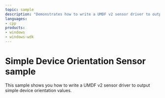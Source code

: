 ```yaml
---
topic: sample
description: "Demonstrates how to write a UMDF v2 sensor driver to output simple device orientation values."
languages:
- cpp
products:
- windows
- windows-wdk
---
```


<!---
    name: Simple device orientation sensor sample
    platform: UMDF2
    language: cpp
    category: Sensors
    description: Demonstrates how to write a UMDF v2 sensor driver to output simple device orientation values.
    samplefwlink: http://go.microsoft.com/fwlink/p/?LinkId=617960
--->

# Simple Device Orientation Sensor sample

This sample shows you how to write a UMDF v2 sensor driver to output simple device orientation values.

